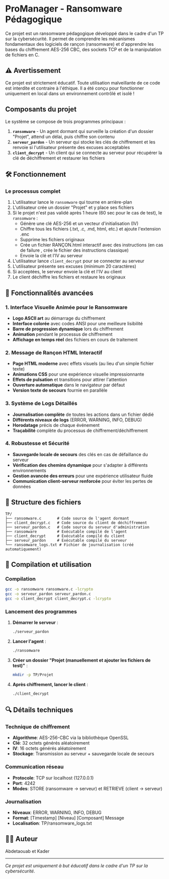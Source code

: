 # ProManager - Ransomware Pédagogique

Ce projet est un ransomware pédagogique développé dans le cadre d'un TP sur la cybersécurité. Il permet de comprendre les mécanismes fondamentaux des logiciels de rançon (ransomware) et d'apprendre les bases du chiffrement AES-256 CBC, des sockets TCP et de la manipulation de fichiers en C.

## ⚠️ Avertissement

Ce projet est strictement éducatif. Toute utilisation malveillante de ce code est interdite et contraire à l'éthique. Il a été conçu pour fonctionner uniquement en local dans un environnement contrôlé et isolé !

##  Composants du projet

Le système se compose de trois programmes principaux :

1. **`ransomware`** - Un agent dormant qui surveille la création d'un dossier "Projet", attend un délai, puis chiffre son contenu
2. **`serveur_pardon`** - Un serveur qui stocke les clés de chiffrement et les renvoie si l'utilisateur présente des excuses acceptables
3. **`client_decrypt`** - Un client qui se connecte au serveur pour récupérer la clé de déchiffrement et restaurer les fichiers

## 🛠️ Fonctionnement

### Le processus complet

1. L'utilisateur lance le `ransomware` qui tourne en arrière-plan
2. L'utilisateur crée un dossier "Projet" et y place ses fichiers
3. Si le projet n'est pas validé après 1 heure (60 sec pour le cas de test), le `ransomware` :
   - Génère une clé AES-256 et un vecteur d'initialisation (IV)
   - Chiffre tous les fichiers (.txt, .c, .md, html, etc.) et ajoute l'extension .enc
   - Supprime les fichiers originaux
   - Crée un fichier RANÇON.html interactif avec des instructions (en cas de failure , crée le fichier des instructions classique)
   - Envoie la clé et l'IV au serveur
4. L'utilisateur lance `client_decrypt` pour se connecter au serveur
5. L'utilisateur présente ses excuses (minimum 20 caractères)
6. Si acceptées, le serveur envoie la clé et l'IV au client
7. Le client déchiffre les fichiers et restaure les originaux

## 🌟 Fonctionnalités avancées

### 1. Interface Visuelle Animée pour le Ransomware
- **Logo ASCII art** au démarrage du chiffrement
- **Interface colorée** avec codes ANSI pour une meilleure lisibilité
- **Barre de progression dynamique** lors du chiffrement
- **Animation** pendant le processus de chiffrement
- **Affichage en temps réel** des fichiers en cours de traitement

### 2. Message de Rançon HTML Interactif
- **Page HTML moderne** avec effets visuels (au lieu d'un simple fichier texte)
- **Animations CSS** pour une expérience visuelle impressionnante
- **Effets de pulsation** et transitions pour attirer l'attention
- **Ouverture automatique** dans le navigateur par défaut
- **Version texte de secours** fournie en parallèle

### 3. Système de Logs Détaillés
- **Journalisation complète** de toutes les actions dans un fichier dédié
- **Différents niveaux de logs** (ERROR, WARNING, INFO, DEBUG)
- **Horodatage** précis de chaque événement
- **Traçabilité** complète du processus de chiffrement/déchiffrement

### 4. Robustesse et Sécurité
- **Sauvegarde locale de secours** des clés en cas de défaillance du serveur
- **Vérification des chemins dynamique** pour s'adapter à différents environnements
- **Gestion avancée des erreurs** pour une expérience utilisateur fluide
- **Communication client-serveur renforcée** pour éviter les pertes de données

## 📁 Structure des fichiers

```
TP/
├── ransomware.c       # Code source de l'agent dormant
├── client_decrypt.c   # Code source du client de déchiffrement
├── serveur_pardon.c   # Code source du serveur d'administration
├── ransomware         # Exécutable compilé de l'agent
├── client_decrypt     # Exécutable compilé du client
├── serveur_pardon     # Exécutable compilé du serveur
└── ransomware_logs.txt # Fichier de journalisation (créé automatiquement)
```

## 📁 Compilation et utilisation

### Compilation

```bash
gcc -o ransomware ransomware.c -lcrypto
gcc -o serveur_pardon serveur_pardon.c
gcc -o client_decrypt client_decrypt.c -lcrypto
```

### Lancement des programmes

1. **Démarrer le serveur** :
   ```bash
   ./serveur_pardon
   ```

2. **Lancer l'agent** :
   ```bash
   ./ransomware 
   ```

3. **Créer un dossier "Projet (manuellement et ajouter les fichiers de test)"** :
   ```bash
   mkdir -p TP/Projet
   ```


4. **Après chiffrement, lancer le client** :
   ```bash
   ./client_decrypt
   ```

## 🔍 Détails techniques

### Technique de chiffrement
- **Algorithme**: AES-256-CBC via la bibliothèque OpenSSL
- **Clé**: 32 octets générés aléatoirement
- **IV**: 16 octets générés aléatoirement
- **Stockage**: Transmission au serveur + sauvegarde locale de secours

### Communication réseau
- **Protocole**: TCP sur localhost (127.0.0.1)
- **Port**: 4242
- **Modes**: STORE (ransomware → serveur) et RETRIEVE (client → serveur)

### Journalisation
- **Niveaux**: ERROR, WARNING, INFO, DEBUG
- **Format**: [Timestamp] [Niveau] [Composant] Message
- **Localisation**: TP/ransomware_logs.txt

## 🧑‍💻 Auteur

Abdetaouab et Kader

---

*Ce projet est uniquement à but éducatif dans le cadre d'un TP sur la cybersécurité.*
